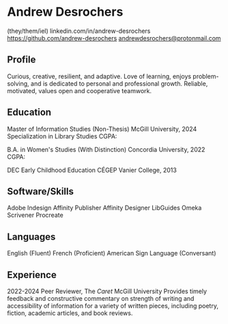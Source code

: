 # Andrew Desrochers
(they/them/iel)
linkedin.com/in/andrew-desrochers
https://github.com/andrew-desrochers
andrewdesrochers@protonmail.com

## Profile
Curious, creative, resilient, and adaptive. Love of learning, enjoys problem-solving, and is dedicated to personal and professional growth. Reliable, motivated, values open and cooperative teamwork.

## Education
Master of Information Studies (Non-Thesis)
McGill University, 2024
Specialization in Library Studies
CGPA: 

B.A. in Women's Studies (With Distinction)
Concordia University, 2022
CGPA: 

DEC Early Childhood Education
CÉGEP Vanier College, 2013

## Software/Skills
Adobe Indesign
Affinity Publisher
Affinity Designer
LibGuides
Omeka
Scrivener
Procreate

## Languages
English (Fluent)
French (Proficient)
American Sign Language (Conversant)

## Experience
2022-2024 Peer Reviewer, The *Caret*
McGill University
Provides timely feedback and constructive commentary on strength of writing and accessibility of information for a variety of written pieces, including poetry, fiction, academic articles, and book reviews.